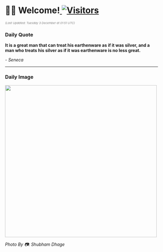 <h1>👋🏽 Welcome!<a href="https://github.com/OmitNomis/"> <img src="https://visitor-badge.laobi.icu/badge?page_id=OmitNomis" alt="Visitors"></a></h1>

<i><p style="font-size: 0.6rem; color:gray">(Last Updated: Tuesday 3 December at 01:51 UTC)</p></i>

<h3> Daily Quote </h3>
<b><p>It is a great man that can treat his earthenware as if it was silver, and a man who treats his silver as if it was earthenware is no less great.</p></b>
<i><caption style="font-size: 0.8rem; color:gray;">- Seneca</caption></i>


<hr>

<h3>Daily Image</h3>
<a href="https://images.unsplash.com/photo-1731877818770-820faabe2d4c?crop=entropy&cs=srgb&fm=jpg&ixid=M3w2MjM3MzF8MHwxfHJhbmRvbXx8fHx8fHx8fDE3MzMxOTA2OTZ8&ixlib=rb-4.0.3&q=85" target="_blank"><img style="height:500px;" src=https://images.unsplash.com/photo-1731877818770-820faabe2d4c?crop=entropy&cs=srgb&fm=jpg&ixid=M3w2MjM3MzF8MHwxfHJhbmRvbXx8fHx8fHx8fDE3MzMxOTA2OTZ8&ixlib=rb-4.0.3&q=85"/></a>

<i><caption style="font-size: 0.8rem; color:gray;"> Photo By 📷: Shubham Dhage</caption></i>
